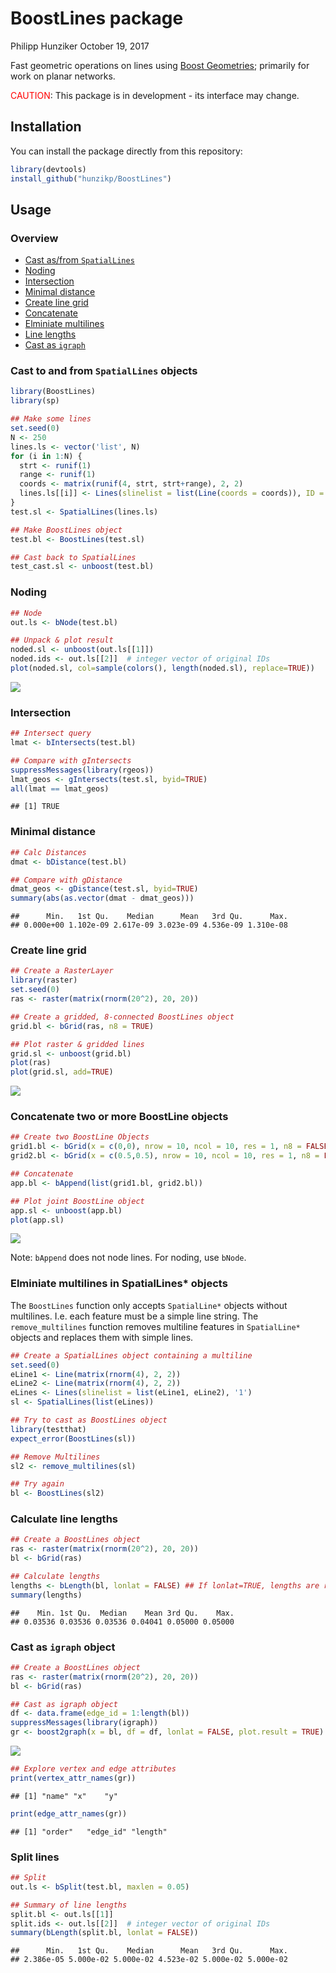 BoostLines package
================
Philipp Hunziker
October 19, 2017

Fast geometric operations on lines using [Boost Geometries](http://www.boost.org/doc/libs/1_65_1/libs/geometry/doc/html/index.html); primarily for work on planar networks.

<span style="color:red">CAUTION</span>: This package is in development - its interface may change.

Installation
------------

You can install the package directly from this repository:

``` r
library(devtools)
install_github("hunzikp/BoostLines")
```

Usage
-----

### Overview

-   [Cast as/from `SpatialLines`](#cast-to-and-from-spatiallines-objects)
-   [Noding](#noding)
-   [Intersection](#intersection)
-   [Minimal distance](#minimal-distance)
-   [Create line grid](#create-line-grid)
-   [Concatenate](#concatenate-two-or-more-boostline-objects)
-   [Elminiate multilines](#elminiate-multilines-in-spatiallines-objects)
-   [Line lengths](#calculate-line-lengths)
-   [Cast as `igraph`](#cast-as-igraph-object)

### Cast to and from `SpatialLines` objects

``` r
library(BoostLines)
library(sp)

## Make some lines
set.seed(0)
N <- 250
lines.ls <- vector('list', N)
for (i in 1:N) {
  strt <- runif(1)
  range <- runif(1)
  coords <- matrix(runif(4, strt, strt+range), 2, 2)
  lines.ls[[i]] <- Lines(slinelist = list(Line(coords = coords)), ID = i)
}
test.sl <- SpatialLines(lines.ls)

## Make BoostLines object
test.bl <- BoostLines(test.sl)

## Cast back to SpatialLines
test_cast.sl <- unboost(test.bl) 
```

### Noding

``` r
## Node
out.ls <- bNode(test.bl)

## Unpack & plot result
noded.sl <- unboost(out.ls[[1]])
noded.ids <- out.ls[[2]]  # integer vector of original IDs
plot(noded.sl, col=sample(colors(), length(noded.sl), replace=TRUE))
```

![](README_files/figure-markdown_github/node-1.png)

### Intersection

``` r
## Intersect query
lmat <- bIntersects(test.bl)

## Compare with gIntersects
suppressMessages(library(rgeos))
lmat_geos <- gIntersects(test.sl, byid=TRUE)
all(lmat == lmat_geos)
```

    ## [1] TRUE

### Minimal distance

``` r
## Calc Distances
dmat <- bDistance(test.bl)

## Compare with gDistance
dmat_geos <- gDistance(test.sl, byid=TRUE)
summary(abs(as.vector(dmat - dmat_geos)))
```

    ##      Min.   1st Qu.    Median      Mean   3rd Qu.      Max. 
    ## 0.000e+00 1.102e-09 2.617e-09 3.023e-09 4.536e-09 1.310e-08

### Create line grid

``` r
## Create a RasterLayer
library(raster)
set.seed(0)
ras <- raster(matrix(rnorm(20^2), 20, 20))

## Create a gridded, 8-connected BoostLines object
grid.bl <- bGrid(ras, n8 = TRUE)

## Plot raster & gridded lines
grid.sl <- unboost(grid.bl)
plot(ras)
plot(grid.sl, add=TRUE)
```

![](README_files/figure-markdown_github/grid-1.png)

### Concatenate two or more BoostLine objects

``` r
## Create two BoostLine Objects
grid1.bl <- bGrid(x = c(0,0), nrow = 10, ncol = 10, res = 1, n8 = FALSE)
grid2.bl <- bGrid(x = c(0.5,0.5), nrow = 10, ncol = 10, res = 1, n8 = FALSE)

## Concatenate
app.bl <- bAppend(list(grid1.bl, grid2.bl))

## Plot joint BoostLine object
app.sl <- unboost(app.bl)
plot(app.sl)
```

![](README_files/figure-markdown_github/concat-1.png)

Note: `bAppend` does not node lines. For noding, use `bNode`.

### Elminiate multilines in SpatialLines\* objects

The `BoostLines` function only accepts `SpatialLine*` objects without multilines. I.e. each feature must be a simple line string. The `remove_multilines` function removes multiline features in `SpatialLine*` objects and replaces them with simple lines.

``` r
## Create a SpatialLines object containing a multiline
set.seed(0)
eLine1 <- Line(matrix(rnorm(4), 2, 2))
eLine2 <- Line(matrix(rnorm(4), 2, 2))
eLines <- Lines(slinelist = list(eLine1, eLine2), '1')
sl <- SpatialLines(list(eLines))

## Try to cast as BoostLines object
library(testthat)
expect_error(BoostLines(sl))

## Remove Multilines
sl2 <- remove_multilines(sl)

## Try again
bl <- BoostLines(sl2)
```

### Calculate line lengths

``` r
## Create a BoostLines object
ras <- raster(matrix(rnorm(20^2), 20, 20))
bl <- bGrid(ras)

## Calculate lengths
lengths <- bLength(bl, lonlat = FALSE) ## If lonlat=TRUE, lengths are returned in meters
summary(lengths)
```

    ##    Min. 1st Qu.  Median    Mean 3rd Qu.    Max. 
    ## 0.03536 0.03536 0.03536 0.04041 0.05000 0.05000

### Cast as `igraph` object

``` r
## Create a BoostLines object
ras <- raster(matrix(rnorm(20^2), 20, 20))
bl <- bGrid(ras)

## Cast as igraph object
df <- data.frame(edge_id = 1:length(bl))
suppressMessages(library(igraph))
gr <- boost2graph(x = bl, df = df, lonlat = FALSE, plot.result = TRUE)
```

![](README_files/figure-markdown_github/igraph-1.png)

``` r
## Explore vertex and edge attributes
print(vertex_attr_names(gr))
```

    ## [1] "name" "x"    "y"

``` r
print(edge_attr_names(gr))
```

    ## [1] "order"   "edge_id" "length"

### Split lines

``` r
## Split
out.ls <- bSplit(test.bl, maxlen = 0.05)

## Summary of line lengths
split.bl <- out.ls[[1]]
split.ids <- out.ls[[2]]  # integer vector of original IDs
summary(bLength(split.bl, lonlat = FALSE))
```

    ##      Min.   1st Qu.    Median      Mean   3rd Qu.      Max. 
    ## 2.386e-05 5.000e-02 5.000e-02 4.523e-02 5.000e-02 5.000e-02
